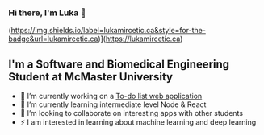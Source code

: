 ### Hi there, I'm Luka 👋

(https://img.shields.io/label=lukamircetic.ca&style=for-the-badge&url=lukamircetic.ca)](https://lukamircetic.ca)

## I'm a Software and Biomedical Engineering Student at McMaster University

- 🔭 I’m currently working on a [To-do list web application][website]
- 🌱 I’m currently learning intermediate level Node & React
- 👯 I’m looking to collaborate on interesting apps with other students
- ⚡ I am interested in learning about machine learning and deep learning
<!--
**lukamircetic/lukamircetic** is a ✨ _special_ ✨ repository because its `README.md` (this file) appears on your GitHub profile.

Here are some ideas to get you started:

- 🔭 I’m currently working on ...
- 🌱 I’m currently learning ...
- 👯 I’m looking to collaborate on ...
- 🤔 I’m looking for help with ...
- 💬 Ask me about ...
- 📫 How to reach me: ...
- 😄 Pronouns: ...
- ⚡ Fun fact: ...
  -->

[website]: https://lukamircetic.ca
[linkedin]: https://linkedin.com/in/luka-mircetic
